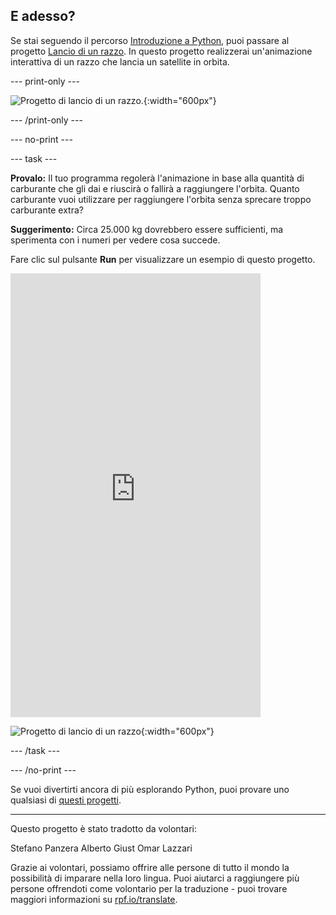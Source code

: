 ## E adesso?

Se stai seguendo il percorso [Introduzione a Python](https://projects.raspberrypi.org/it-IT/raspberrypi/python-intro), puoi passare al progetto [Lancio di un razzo](https://projects.raspberrypi.org/it-IT/projects/rocket-launch). In questo progetto realizzerai un'animazione interattiva di un razzo che lancia un satellite in orbita.

--- print-only ---

![Progetto di lancio di un razzo.](images/showcase_rocket.png){:width="600px"}

--- /print-only ---

--- no-print ---

--- task ---

**Provalo:** Il tuo programma regolerà l'animazione in base alla quantità di carburante che gli dai e riuscirà o fallirà a raggiungere l'orbita. Quanto carburante vuoi utilizzare per raggiungere l'orbita senza sprecare troppo carburante extra?

**Suggerimento:** Circa 25.000 kg dovrebbero essere sufficienti, ma sperimenta con i numeri per vedere cosa succede.

Fare clic sul pulsante **Run** per visualizzare un esempio di questo progetto.

<iframe src="https://editor.raspberrypi.org/it-IT/embed/viewer/rocket-launch-example" width="400" height="710" frameborder="0" marginwidth="0" marginheight="0" allowfullscreen>
</iframe>

![Progetto di lancio di un razzo](images/showcase_rocket.png){:width="600px"}

--- /task ---

--- /no-print ---

Se vuoi divertirti ancora di più esplorando Python, puoi provare uno qualsiasi di [questi progetti](https://projects.raspberrypi.org/it-IT/projects?software%5B%5D=python).

***

Questo progetto è stato tradotto da volontari:

Stefano Panzera
Alberto Giust
Omar Lazzari

Grazie ai volontari, possiamo offrire alle persone di tutto il mondo la possibilità di imparare nella loro lingua. Puoi aiutarci a raggiungere più persone offrendoti come volontario per la traduzione - puoi trovare maggiori informazioni su [rpf.io/translate](https://rpf.io/translate).
